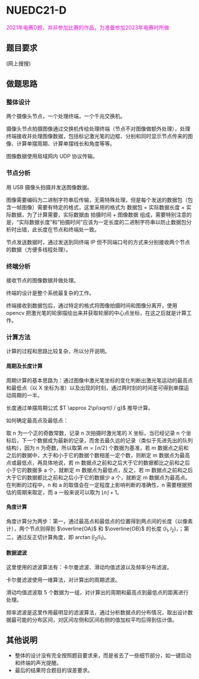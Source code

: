 # NUEDC21-D
<font color="#dd0dd">2021年电赛D题，并非参加比赛的作品，为准备参加2023年电赛时所做</font>

## 题目要求

(网上搜搜)

## 做题思路

### 整体设计

两个摄像头节点，一个处理终端，一个千兆交换机。

摄像头节点拍摄图像通过交换机传给处理终端（节点不对图像做额外处理），处理终端接收并处理图像数据，包括标记激光笔的边框、分别和同时显示节点传来的图像、计算单摆周期、计算单摆线长和角度等等。

图像数据使用局域网内 UDP 协议传输。

### 节点分析

用 USB 摄像头拍摄并发送图像数据。

图像需要编码为二进制字符串后传输，无需特殊处理，但是每个发送的数据包（包含一帧图像）需要有特定的格式，这里采用的格式为 数据包 = 实际数据长度 + 实际数据，为了计算需要，实际数据由 拍摄时间 + 图像数据 组成，需要特别注意的是，“实际数据长度”和“拍摄时间”应该为一定长度的二进制字符串以防止数据包分析时出错，此长度在节点和终端处一致。

节点发送数据时，通过发送到同终端 IP 但不同端口号的方式来分别接收两个节点的数据（方便多线程处理）。

### 终端分析

接收节点的图像数据并做处理。

终端的设计是整个系统最复杂的工作。

终端接收到数据包后，通过特定的格式将图像拍摄时间和图像分离开，使用 opencv 把激光笔的轮廓描绘出来并获取轮廓的中心点坐标，在这之后就是计算工作。

### 计算方法

计算的过程和思路比较复杂，所以分开说明。

#### 周期及长度计算

周期计算的基本思路为：通过图像中激光笔坐标的变化判断出激光笔运动的最高点和最低点（以 X 坐标为准）以及出现的时刻，通过两时刻的时间差可得到单摆运动周期的一半。

长度通过单摆周期公式 $T \approx 2\pi\sqrt{l / g}$ 推导计算。

如何确定最高点及最低点：

取 n 为一个正的奇数常数，记录 n 次拍摄时激光笔的 X 坐标，当已经记录 n 个坐标后，下一个数据成为最新的记录，而舍去最久远的记录（类似于先进先出的队列结构），因为 n 为奇数，所以取第 $m=\lceil n/2 \rceil$ 个数据为基准，若 m 数据点之前和之后的数据中，大于和小于它的数据个数相差一定个数，则断定 m 数据点为最高点或最低点，再具体地说，若 m 数据点之前和之后大于它的数据都比之前和之后小于它的数据多 a 个，就断定  m 数据点为最低点，反之，若 m 数据点之前和之后大于它的数据都比之前和之后小于它的数据少 a 个，就断定 m 数据点为最高点。在判断的过程中，n 和 a 的取值会在一定程度上影响判断的准确性，n 需要根据预估的周期来取定，而 a 一般来说可以取为 $\lfloor n \rfloor + 1$。

#### 角度计算

角度计算分为两步：第一，通过最高点和最低点的位置得到两点间的长度（以像素计），两个节点则得到 $\overline{OA}$ 和 $\overline{OB}$ 的长度 $(l_1, l_2)$，；第二，通过反正切计算角度，即 $\arctan({l_2/l_1})$。

#### 数据滤波

这里使用的滤波算法有：卡尔曼滤波、滑动均值滤波以及频率分布滤波。

卡尔曼滤波使用一维算法，对计算出的周期滤波。

滑动均值滤波取 5 个数据为一组，对计算出的周期和最高点到最低点的距离进行处理。

频率滤波是这里作用最明显的滤波算法，通过分析数据点的分布情况，取出设计数据最可能的分布区间，对区间左侧和区间右侧的值加权平均后得到估计值。

## 其他说明

- 整体的设计没有完全按照题目要求来，而是省去了一些细节部分，如一键启动和终端的声光提醒。
- 最后的结果符合题目的误差要求。
